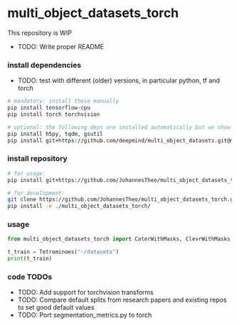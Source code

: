 # multi_object_datasets_torch

This repository is WIP

- TODO: Write proper README

### install dependencies

- TODO: test with different (older) versions, in particular python, tf and torch

 ```bash
 # mandatory: install these manually
 pip install tensorflow-cpu
 pip install torch torchvision

 # optional: the following deps are installed automatically but we show them here for transparency
 pip install h5py, tqdm, gsutil 
 pip install git+https://github.com/deepmind/multi_object_datasets.git@master
 ```

### install repository

```bash
# for usage:
pip install git+https://github.com/JohannesTheo/multi_object_datasets_torch.git@main

# for development:
git clone https://github.com/JohannesTheo/multi_object_datasets_torch.git && \
pip install -e ./multi_object_datasets_torch/
 ```

### usage

```python
from multi_object_datasets_torch import CaterWithMasks, ClevrWithMasks, MultiDSprites, ObjectsRoom, Tetrominoes

t_train = Tetrominoes("~/datasets")
print(t_train)
```

### code TODOs

- TODO: Add support for torchvision transforms 
- TODO: Compare default splits from research papers and existing repos to set good default values
- TODO: Port segmentation_metrics.py to torch
